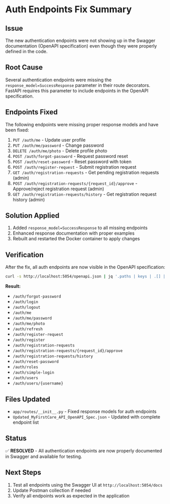 # Auth Endpoints Fix Summary

## Issue
The new authentication endpoints were not showing up in the Swagger documentation (OpenAPI specification) even though they were properly defined in the code.

## Root Cause
Several authentication endpoints were missing the `response_model=SuccessResponse` parameter in their route decorators. FastAPI requires this parameter to include endpoints in the OpenAPI specification.

## Endpoints Fixed
The following endpoints were missing proper response models and have been fixed:

1. `PUT /auth/me` - Update user profile
2. `PUT /auth/me/password` - Change password
3. `DELETE /auth/me/photo` - Delete profile photo
4. `POST /auth/forgot-password` - Request password reset
5. `POST /auth/reset-password` - Reset password with token
6. `POST /auth/register-request` - Submit registration request
7. `GET /auth/registration-requests` - Get pending registration requests (admin)
8. `POST /auth/registration-requests/{request_id}/approve` - Approve/reject registration request (admin)
9. `GET /auth/registration-requests/history` - Get registration request history (admin)

## Solution Applied
1. Added `response_model=SuccessResponse` to all missing endpoints
2. Enhanced response documentation with proper examples
3. Rebuilt and restarted the Docker container to apply changes

## Verification
After the fix, all auth endpoints are now visible in the OpenAPI specification:

```bash
curl -s http://localhost:5054/openapi.json | jq '.paths | keys | .[] | select(contains("auth"))' | sort
```

**Result:**
- `/auth/forgot-password`
- `/auth/login`
- `/auth/logout`
- `/auth/me`
- `/auth/me/password`
- `/auth/me/photo`
- `/auth/refresh`
- `/auth/register-request`
- `/auth/register`
- `/auth/registration-requests`
- `/auth/registration-requests/{request_id}/approve`
- `/auth/registration-requests/history`
- `/auth/reset-password`
- `/auth/roles`
- `/auth/simple-login`
- `/auth/users`
- `/auth/users/{username}`

## Files Updated
- `app/routes/__init__.py` - Fixed response models for auth endpoints
- `Updated_MyFirstCare_API_OpenAPI_Spec.json` - Updated with complete endpoint list

## Status
✅ **RESOLVED** - All authentication endpoints are now properly documented in Swagger and available for testing.

## Next Steps
1. Test all endpoints using the Swagger UI at `http://localhost:5054/docs`
2. Update Postman collection if needed
3. Verify all endpoints work as expected in the application 